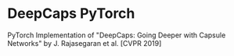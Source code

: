# DeepCaps PyTorch
PyTorch Implementation of "DeepCaps: Going Deeper with Capsule Networks" by J. Rajasegaran et al. [CVPR 2019]
